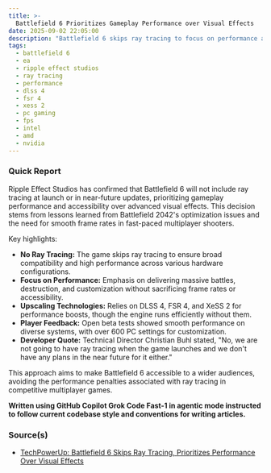 ```yaml
---
title: >-
  Battlefield 6 Prioritizes Gameplay Performance over Visual Effects
date: 2025-09-02 22:05:00
description: "Battlefield 6 skips ray tracing to focus on performance and accessibility, allowing more players to enjoy smooth gameplay without sacrificing frame rates in multiplayer battles."
tags:
  - battlefield 6
  - ea
  - ripple effect studios
  - ray tracing
  - performance
  - dlss 4
  - fsr 4
  - xess 2
  - pc gaming
  - fps
  - intel
  - amd
  - nvidia
---
```


### Quick Report

Ripple Effect Studios has confirmed that Battlefield 6 will not include ray tracing at launch or in near-future updates, prioritizing gameplay performance and accessibility over advanced visual effects. This decision stems from lessons learned from Battlefield 2042\'s optimization issues and the need for smooth frame rates in fast-paced multiplayer shooters.
<!-- more -->

Key highlights:

- **No Ray Tracing:** The game skips ray tracing to ensure broad compatibility and high performance across various hardware configurations.
- **Focus on Performance:** Emphasis on delivering massive battles, destruction, and customization without sacrificing frame rates or accessibility.
- **Upscaling Technologies:** Relies on DLSS 4, FSR 4, and XeSS 2 for performance boosts, though the engine runs efficiently without them.
- **Player Feedback:** Open beta tests showed smooth performance on diverse systems, with over 600 PC settings for customization.
- **Developer Quote:** Technical Director Christian Buhl stated, "No, we are not going to have ray tracing when the game launches and we don't have any plans in the near future for it either."

This approach aims to make Battlefield 6 accessible to a wider audiences, avoiding the performance penalties associated with ray tracing in competitive multiplayer games.

**Written using GitHub Copilot Grok Code Fast-1 in agentic mode instructed to follow current codebase style and conventions for writing articles.**

### Source(s)

- [TechPowerUp: Battlefield 6 Skips Ray Tracing, Prioritizes Performance Over Visual Effects][def]

[def]: https://www.techpowerup.com/340533/battlefield-6-skips-ray-tracing-prioritizes-performance-over-visual-effects